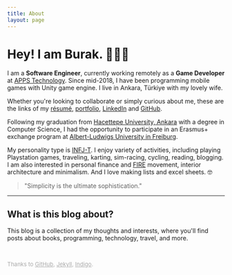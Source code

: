 ```yaml
---
title: About
layout: page
---
```


<!-- ![Profile Image]({{ site.url }}/{{ site.picture }}) -->

# Hey! I am Burak. 🙋🏻‍♂️

I am a **Software Engineer**, currently working remotely as a **Game Developer** at [APPS Technology][apps]. Since mid-2018, I have been programming mobile games with Unity game engine. I live in Ankara, Türkiye with my lovely wife.

Whether you're looking to collaborate or simply curious about me, these are the links of my [résumé][resume], [portfolio][portfolio], [LinkedIn][linkedin] and [GitHub][github].

Following my graduation from [Hacettepe University, Ankara][hacettepe] with a degree in Computer Science, I had the opportunity to participate in an Erasmus+ exchange program at [Albert-Ludwigs University in Freiburg][freiburg].

My personality type is [INFJ-T][mbtype]. I enjoy variety of activities, including playing Playstation games, traveling, karting, sim-racing, cycling, reading, blogging. I am also interested in personal finance and [FIRE][fire] movement, interior architecture and minimalism. And I love making lists and excel sheets. 🤓

> "Simplicity is the ultimate sophistication."

---

## What is this blog about?

This blog is a collection of my thoughts and interests, where you'll find posts about books, programming, technology, travel, and more.

<br>
<p style="color:#AAAAAA;font-size:13px">Thanks to <a class="link" href="https://pages.github.com" target="_blank" style="color:#AAAAAA">GitHub</a>, <a class="link" href="https://jekyllrb.com" target="_blank" style="color:#AAAAAA">Jekyll</a>, <a class="link" href="https://github.com/sergiokopplin/indigo" target="_blank" style="color:#AAAAAA">Indigo</a>.</p>



[apps]: https://apps.com.tr
[portfolio]: ../portfolio
[resume]: ../assets/resume.pdf
[linkedin]: https://www.linkedin.com/in/burakekici
[github]: https://www.github.com/burakekici
[hacettepe]: https://cs.hacettepe.edu.tr
[freiburg]: https://www.informatik.uni-freiburg.de
[mbtype]: https://www.16personalities.com/profiles/19ea956f7d530
[fire]: https://www.investopedia.com/terms/f/financial-independence-retire-early-fire.asp
